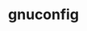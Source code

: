 ---
title: "gnuconfig"
layout: cache
categories: [package, develop-2024-02-25]
meta: {"versions": ["2022-09-17"], "compilers": ["apple-clang@=15.0.0", "gcc@=11.4.0", "gcc@=7.3.1", "gcc@=9.4.0"], "oss": ["amzn2", "ubuntu20.04", "ubuntu22.04", "ventura"], "platforms": ["darwin", "linux"], "targets": ["aarch64", "neoverse_n1", "neoverse_v1", "neoverse_v2", "ppc64le"], "stacks": ["aws-isc-aarch64", "e4s-neoverse-v2", "e4s-neoverse_v1", "e4s-power", "ml-darwin-aarch64-mps", "radiuss-aws-aarch64", "root"], "num_specs": 6, "num_specs_by_stack": {"root": 6, "ml-darwin-aarch64-mps": 1, "aws-isc-aarch64": 2, "radiuss-aws-aarch64": 2, "e4s-neoverse_v1": 1, "e4s-power": 1, "e4s-neoverse-v2": 1}}
spec_details: [{"hash": "q4jkyjbnmakcww365ua75wiemnsta6zf", "compiler": "apple-clang@=15.0.0", "versions": ["2022-09-17"], "os": "ventura", "platform": "darwin", "target": "aarch64", "variants": ["build_system=generic"], "stacks": ["root", "ml-darwin-aarch64-mps"], "size": "-", "tarball": "https://binaries.spack.io/develop-2024-02-25/build_cache/darwin-ventura-aarch64/apple-clang-15.0.0/gnuconfig-2022-09-17/darwin-ventura-aarch64-apple-clang-15.0.0-gnuconfig-2022-09-17-q4jkyjbnmakcww365ua75wiemnsta6zf.spack"}, {"hash": "gmdskv2gfntoxraxqygrhudu5fup3aab", "compiler": "gcc@=7.3.1", "versions": ["2022-09-17"], "os": "amzn2", "platform": "linux", "target": "aarch64", "variants": ["build_system=generic"], "stacks": ["aws-isc-aarch64", "root", "radiuss-aws-aarch64"], "size": "-", "tarball": "https://binaries.spack.io/develop-2024-02-25/build_cache/linux-amzn2-aarch64/gcc-7.3.1/gnuconfig-2022-09-17/linux-amzn2-aarch64-gcc-7.3.1-gnuconfig-2022-09-17-gmdskv2gfntoxraxqygrhudu5fup3aab.spack"}, {"hash": "r5uhl3r3d4a5nzbbs3am6vrxoyt4dopr", "compiler": "gcc@=7.3.1", "versions": ["2022-09-17"], "os": "amzn2", "platform": "linux", "target": "neoverse_n1", "variants": ["build_system=generic"], "stacks": ["aws-isc-aarch64", "root", "radiuss-aws-aarch64"], "size": "-", "tarball": "https://binaries.spack.io/develop-2024-02-25/build_cache/linux-amzn2-neoverse_n1/gcc-7.3.1/gnuconfig-2022-09-17/linux-amzn2-neoverse_n1-gcc-7.3.1-gnuconfig-2022-09-17-r5uhl3r3d4a5nzbbs3am6vrxoyt4dopr.spack"}, {"hash": "6owgfquw4dti4yk7jbq542zaz2akk5kx", "compiler": "gcc@=11.4.0", "versions": ["2022-09-17"], "os": "ubuntu20.04", "platform": "linux", "target": "neoverse_v1", "variants": ["build_system=generic"], "stacks": ["root", "e4s-neoverse_v1"], "size": "-", "tarball": "https://binaries.spack.io/develop-2024-02-25/build_cache/linux-ubuntu20.04-neoverse_v1/gcc-11.4.0/gnuconfig-2022-09-17/linux-ubuntu20.04-neoverse_v1-gcc-11.4.0-gnuconfig-2022-09-17-6owgfquw4dti4yk7jbq542zaz2akk5kx.spack"}, {"hash": "wm4llbkpm7gp5mawsghwfgspxcgnzpxk", "compiler": "gcc@=9.4.0", "versions": ["2022-09-17"], "os": "ubuntu20.04", "platform": "linux", "target": "ppc64le", "variants": ["build_system=generic"], "stacks": ["root", "e4s-power"], "size": "-", "tarball": "https://binaries.spack.io/develop-2024-02-25/build_cache/linux-ubuntu20.04-ppc64le/gcc-9.4.0/gnuconfig-2022-09-17/linux-ubuntu20.04-ppc64le-gcc-9.4.0-gnuconfig-2022-09-17-wm4llbkpm7gp5mawsghwfgspxcgnzpxk.spack"}, {"hash": "zhyntummelcpb7pzj2zotmhnxnkyoc4f", "compiler": "gcc@=11.4.0", "versions": ["2022-09-17"], "os": "ubuntu22.04", "platform": "linux", "target": "neoverse_v2", "variants": ["build_system=generic"], "stacks": ["root", "e4s-neoverse-v2"], "size": "-", "tarball": "https://binaries.spack.io/develop-2024-02-25/build_cache/linux-ubuntu22.04-neoverse_v2/gcc-11.4.0/gnuconfig-2022-09-17/linux-ubuntu22.04-neoverse_v2-gcc-11.4.0-gnuconfig-2022-09-17-zhyntummelcpb7pzj2zotmhnxnkyoc4f.spack"}]
---